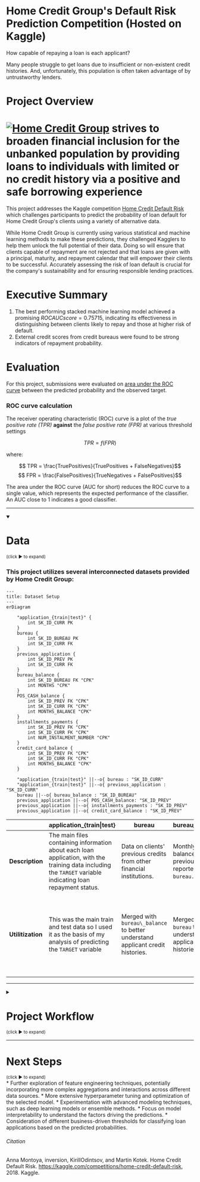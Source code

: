 # Home Credit Group's Default Risk Prediction Competition (Hosted on Kaggle)
How capable of repaying a loan is each applicant?

Many people struggle to get loans due to insufficient or non-existent credit histories. And, unfortunately, this population is often taken advantage of by untrustworthy lenders.

# Project Overview

# [![Home Credit Group](https://www.homecredit.net/wp-content/uploads/2022/10/homecredit.svg)](http://www.homecredit.net/) strives to broaden financial inclusion for the unbanked population by providing loans to individuals with limited or no credit history via a positive and safe borrowing experience

This project addresses the Kaggle competition [Home Credit Default Risk](https://www.kaggle.com/competitions/home-credit-default-risk/overview) which challenges participants to predict the probability of loan default for Home Credit Group's clients using a variety of alternative data.

While Home Credit Group is currently using various statistical and machine learning methods to make these predictions, they challenged Kagglers to help them unlock the full potential of their data. 
Doing so will ensure that clients capable of repayment are not rejected and that loans are given with a principal, maturity, and repayment calendar that will empower their clients to be successful. Accurately assessing the risk of loan default is crucial for the company's sustainability and for ensuring responsible lending practices.

# Executive Summary

1. The best performing stacked machine learning model achieved a promising $ROC AUC score = 0.75715$, indicating its effectiveness in distinguishing between clients likely to repay and those at higher risk of default.
2. External credit scores from credit bureaus were found to be strong indicators of repayment probability.

# Evaluation

For this project, submissions were evaluated on [area under the ROC curve](http://en.wikipedia.org/wiki/Receiver_operating_characteristic) between the predicted probability and the observed target.

### ROC curve calculation

The receiver operating characteristic (ROC) curve is a plot of the *true positive rate (TPR)* __against__ the *false positive rate (FPR)* at various threshold settings

$$ TPR = f(FPR)$$

where:

$$ TPR = \frac{TruePositives}{TruePositives + FalseNegatives}$$
$$ FPR = \frac{FalsePositives}{TrueNegatives + FalsePositives}$$

The area under the ROC curve (AUC for short) reduces the ROC curve to a single value, which represents the expected performance of the classifier. An AUC close to 1 indicates a good classifier.

---
<details open>
  <summary><h1>Data</h1> <sub>(click ▶ to expand)</sub></summary>


### This project utilizes several interconnected datasets provided by Home Credit Group:

```mermaid
---
title: Dataset Setup
---
erDiagram

    "application_{train|test}" {
        int SK_ID_CURR PK
    }
    bureau {
        int SK_ID_BUREAU PK
        int SK_ID_CURR FK
    }
    previous_application {
        int SK_ID_PREV PK
        int SK_ID_CURR FK
    }
    bureau_balance {
        int SK_ID_BUREAU FK "CPK"
        int MONTHS "CPK"
    }
    POS_CASH_balance {
        int SK_ID_PREV FK "CPK"
        int SK_ID_CURR FK "CPK"
        int MONTHS_BALANCE "CPK"
    }
    installments_payments {
        int SK_ID_PREV FK "CPK"
        int SK_ID_CURR FK "CPK"
        int NUM_INSTALMENT_NUMBER "CPK"
    }
    credit_card_balance {
        int SK_ID_PREV FK "CPK"
        int SK_ID_CURR FK "CPK" 
        int MONTHS_BALANCE "CPK"
    }

    "application_{train|test}" ||--o{ bureau : "SK_ID_CURR"
    "application_{train|test}" ||--o{ previous_application : "SK_ID_CURR"
    bureau ||--o{ bureau_balance : "SK_ID_BUREAU"
    previous_application ||--o{ POS_CASH_balance: "SK_ID_PREV"
    previous_application ||--o{ installments_payments : "SK_ID_PREV"
    previous_application ||--o{ credit_card_balance : "SK_ID_PREV"

```

|  | **application\_{train\|test}** | **bureau** | **bureau\_balance** | **previous\_application** | **POS\_CASH\_balance** | **credit\_card\_balance** | **installments\_payments** | **HomeCredit\_columns\_description** |
|---|---|---|---|---|---|---|---|---|
| **Description** | The main files containing information about each loan application, with the training data including the `TARGET` variable indicating loan repayment status. | Data on clients' previous credits from other financial institutions. | Monthly balances of the previous credits reported in `bureau.csv`. | Details of all previous loan applications at Home Credit by clients in the main application data. | Monthly balance snapshots of previous point-of-sale and cash loans clients had with Home Credit. | Monthly balance snapshots of previous credit cards clients had with Home Credit. | Repayment history for previous loans at Home Credit. | Provides descriptions for all columns in the various data files. |
| **Utilitization** | This was the main train and test data so I used it as the basis of my analysis of predicting the `TARGET` variable  | Merged with `bureau\_balance` to better understand applicant credit histories. | Merged with `bureau` to better understand applicant credit histories. | I opted to exclude this data from my analysis due to computing limitations as well as to remove bias from previous applications and their approval/rejections affecting analysis of current and future loan applicants. | Merged with 2 other sheets to better understand balances and payments made in previous credit that had been extended to loan applicants. | Merged with 2 other sheets to better understand balances and payments made in previous credit that had been extended to loan applicants. | Merged with 2 other sheets to better understand balances and payments made in previous credit that had been extended to loan applicants. | Created a notebook HomeCredit_columns_description.ipynb that acted as a quick reference guide in VS Code. |
</details>

---
<details>
  <summary><h1>Project Workflow</h1> <sub>(click ▶ to expand)</sub></summary>

1.  **Business Understanding:** Defined the problem and the goals of Home Credit Group as listed above.
2.  **Data Loading and Exploration:** Loaded the datasets and performed exploratory data analysis (EDA) to understand data characteristics, identify missing values, analyze feature distributions, and look for relationships with the target variable.
3.  **Feature Engineering:** Merged and encoded features to enhance the predictive power of the models. Also removed collinear features to improve predictions and reduce compute. This included handling missing data, encoding categorical variables, and merging information from related tables.
4.  **Model Building and Evaluation:** Trained and evaluated several machine learning classification models to predict the probability of loan default. This involved addressing the class imbalance inherent in the dataset and using appropriate evaluation metrics such as ROC AUC.
5.  **Model Tuning and Selection:** Explored hyperparameter tuning techniques primarily using `GridSearchCV` to optimize model performance and selected the best-performing model. Also bagged my models with a stacking classifier to better utilize the power of various models.
6.  **Prediction Generation:** Used the selected model to generate predictions on the test dataset (`application_test.csv`).
</details>


---
  <summary><h1>Next Steps</h1> <sub>(click ▶ to expand)</sub></summary>
*   Further exploration of feature engineering techniques, potentially incorporating more complex aggregations and interactions across different data sources.
*   More extensive hyperparameter tuning and optimization of the selected model.
*   Experimentation with advanced modeling techniques, such as deep learning models or ensemble methods.
*   Focus on model interpretability to understand the factors driving the predictions.
*   Consideration of different business-driven thresholds for classifying loan applications based on the predicted probabilities.
</details>

###### Citation

Anna Montoya, inversion, KirillOdintsov, and Martin Kotek. Home Credit Default Risk. https://kaggle.com/competitions/home-credit-default-risk, 2018. Kaggle.
